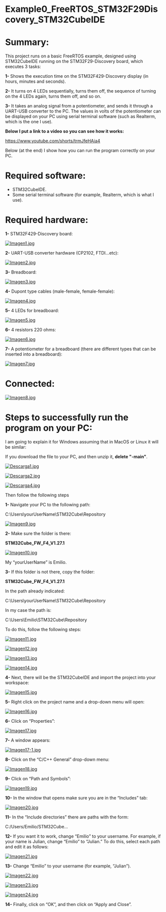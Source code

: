 
# Example0_FreeRTOS_STM32F29Discovery_STM32CubeIDE

# **Summary:**

  This project runs on a basic FreeRTOS example, designed using STM32CubeIDE running on the STM32F29-Discovery board, which executes 3 tasks:
  
  **1-** Shows the execution time on the STM32F429-Discovery display (in hours, minutes and seconds).
  
  **2-** It turns on 4 LEDs sequentially, turns them off, the sequence of turning on the 4 LEDs again, turns them off, and so on.
  
  **3-** It takes an analog signal from a potentiometer, and sends it through a UART-USB converter to the PC. The values in volts of the potentiometer can be displayed on your PC using 
  serial terminal software (such as Realterm, which is the one I use).
  
  **Below I put a link to a video so you can see how it works:**
  
  https://www.youtube.com/shorts/trmJfeHAia4
  
  Below (at the end) I show how you can run the program correctly on your PC.

# **Required software:**

  - STM32CubeIDE.
  - Some serial terminal software (for example, Realterm, which is what I use).
  
# **Required hardware:**

  **1-**	STM32F429-Discovery board:
  
  [![Imagen1.jpg](https://i.postimg.cc/sXgv46M7/Imagen1.jpg)](https://postimg.cc/CZ9hF4Hx)
  
  **2-** UART-USB converter hardware (CP2102, FTDI…etc):
  
  [![Imagen2.jpg](https://i.postimg.cc/tgKVptJx/Imagen2.jpg)](https://postimg.cc/rd9p94SV)
  
  **3-** Breadboard:
  
  [![Imagen3.jpg](https://i.postimg.cc/gkLF6V2J/Imagen3.jpg)](https://postimg.cc/Cz063fDT)
  
  **4-** Dupont type cables (male-female, female-female):
  
  [![Imagen4.jpg](https://i.postimg.cc/x1R200dy/Imagen4.jpg)](https://postimg.cc/hXfwsRTf)
  
  **5-** 4 LEDs for breadboard:
  
  [![Imagen5.jpg](https://i.postimg.cc/65cjqTd3/Imagen5.jpg)](https://postimg.cc/jLWQkx30)
   
  **6-** 4 resistors 220 ohms:
  
  [![Imagen6.jpg](https://i.postimg.cc/1tK6BVRV/Imagen6.jpg)](https://postimg.cc/jwLLd57R)
  
  **7-** A potentiometer for a breadboard (there are different types that can be inserted into a breadboard):
  
  [![Imagen7.jpg](https://i.postimg.cc/ydr677vr/Imagen7.jpg)](https://postimg.cc/CBkpNpyj) 

# **Connected:**

[![Imagen8.jpg](https://i.postimg.cc/WzLNd5cM/Imagen8.jpg)](https://postimg.cc/jwc09Q55)

# **Steps to successfully run the program on your PC:**

I am going to explain it for Windows assuming that in MacOS or Linux it will be similar:

If you download the file to your PC, and then unzip it, **delete "-main"**.

[![Descarga1.jpg](https://i.postimg.cc/4NCQkc79/Descarga1.jpg)](https://postimg.cc/NL4HR5xs)

[![Descarga2.jpg](https://i.postimg.cc/rwMbT30x/Descarga2.jpg)](https://postimg.cc/6ybzLHhp)

[![Descarga4.jpg](https://i.postimg.cc/1R0rStp7/Descarga4.jpg)](https://postimg.cc/bdJtHqV1)

Then follow the following steps

**1-** Navigate your PC to the following path:

C:\Users\yourUserName\STM32Cube\Repository 

[![Imagen9.jpg](https://i.postimg.cc/ydTQRNwv/Imagen9.jpg)](https://postimg.cc/G8Hxwb3y)

**2-** Make sure the folder is there:

**STM32Cube_FW_F4_V1.27.1** 

[![Imagen10.jpg](https://i.postimg.cc/23N1fz5N/Imagen10.jpg)](https://postimg.cc/QKS8QZ5f)

My “yourUserName” is Emilio.

**3-** If this folder is not there, copy the folder:

**STM32Cube_FW_F4_V1.27.1**

In the path already indicated:

C:\Users\yourUserName\STM32Cube\Repository

In my case the path is:

C:\Users\Emilio\STM32Cube\Repository

To do this, follow the following steps: 

[![Imagen11.jpg](https://i.postimg.cc/52xBrMkF/Imagen11.jpg)](https://postimg.cc/MvFfcgwW)

[![Imagen12.jpg](https://i.postimg.cc/4xNc5Qm6/Imagen12.jpg)](https://postimg.cc/8j9skWdc)

[![Imagen13.jpg](https://i.postimg.cc/tCmqK3Bt/Imagen13.jpg)](https://postimg.cc/LnLFf1Kn)

[![Imagen14.jpg](https://i.postimg.cc/sDtFPwn8/Imagen14.jpg)](https://postimg.cc/0bdHPd1d)

**4-** Next, there will be the STM32CubeIDE and import the project into your workspace:

[![Imagen15.jpg](https://i.postimg.cc/PrM3JygY/Imagen15.jpg)](https://postimg.cc/gnnqBVk2)

**5-** Right click on the project name and a drop-down menu will open:

[![Imagen16.jpg](https://i.postimg.cc/rwmJmkC2/Imagen16.jpg)](https://postimg.cc/rKBWn7Pf)

**6-** Click on “Properties”:

[![Imagen17.jpg](https://i.postimg.cc/W1hGV7T2/Imagen17.jpg)](https://postimg.cc/pmMhYzm7)

**7-** A window appears:

[![Imagen17-1.jpg](https://i.postimg.cc/wxFRBbqh/Imagen17-1.jpg)](https://postimg.cc/0rMyWnJQ)

**8-** Click on the “C/C++ General” drop-down menu:

[![Imagen18.jpg](https://i.postimg.cc/gcyFyV9k/Imagen18.jpg)](https://postimg.cc/Jth2MB49)

**9-** Click on “Path and Symbols”:

[![Imagen19.jpg](https://i.postimg.cc/FH4xyS4m/Imagen19.jpg)](https://postimg.cc/JGpJmG0d)

**10-** In the window that opens make sure you are in the “Includes” tab:

[![Imagen20.jpg](https://i.postimg.cc/9MY2fZCM/Imagen20.jpg)](https://postimg.cc/ygxtQJJ4)
 
**11-** In the “Include directories” there are paths with the form:

C:/Users/Emilio/STM32Cube…

**12-** If you want it to work, change “Emilio” to your username. For example, if your name is Julian, change “Emilio” to “Julian.” To do this, select each path and edit it as follows:
 
[![Imagen21.jpg](https://i.postimg.cc/SR4W60Bd/Imagen21.jpg)](https://postimg.cc/R6P6mYVJ)

**13-** Change “Emilio” to your username (for example, “Julian”). 

[![Imagen22.jpg](https://i.postimg.cc/PxNtSKDw/Imagen22.jpg)](https://postimg.cc/bDccJx3y)

[![Imagen23.jpg](https://i.postimg.cc/4Nc0RMR1/Imagen23.jpg)](https://postimg.cc/zVJ7nxBL)

[![Imagen24.jpg](https://i.postimg.cc/hPGGCLFg/Imagen24.jpg)](https://postimg.cc/Btdsb1Qw)

**14-** Finally, click on “OK”, and then click on “Apply and Close”.

